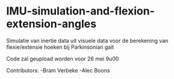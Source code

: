 # IMU-simulation-and-flexion-extension-angles
Simulatie van inertie data uit visuele data voor de berekening van flexie/extensie hoeken bij Parkinsonian gait

Code zal geupload worden voor 26 mei 9u00

Contributors:
-Bram Verbeke
-Alec Boons

